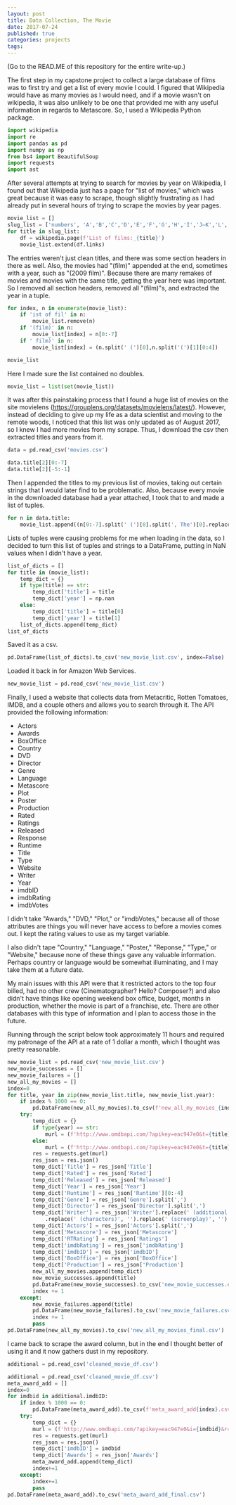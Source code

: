 ```yaml
---
layout: post
title: Data Collection, The Movie
date: 2017-07-24
published: true
categories: projects
tags:
---
```

(Go to the READ.ME of this repository for the entire write-up.)

The first step in my capstone project to collect a large database of films was to first try and get a list of every movie I could. I figured that Wikipedia would have as many movies as I would need, and if a movie wasn't on wikipedia, it was also unlikely to be one that provided me with any useful information in regards to Metascore. So, I used a Wikipedia Python package. 


```python
import wikipedia
import re
import pandas as pd
import numpy as np
from bs4 import BeautifulSoup
import requests
import ast
```

After several attempts at trying to search for movies by year on Wikipedia, I found out that Wikipedia just has a page for "list of movies," which was great because it was easy to scrape, though slightly frustrating as I had already put in several hours of trying to scrape the movies by year pages. 


```python
movie_list = []
slug_list = ['numbers', 'A','B','C','D','E','F','G','H','I','J–K','L','M','N-O','P','Q–R','S','T','U-W','X–Z']
for title in slug_list:
    df = wikipedia.page(f'List of films:_{title}')
    movie_list.extend(df.links)
```

The entries weren't just clean titles, and there was some section headers in there as well. Also, the movies had "(film)" appended at the end, sometimes with a year, such as "(2009 film)". Because there are many remakes of movies and movies with the same title, getting the year here was important. So I removed all section headers, removed all "(film)"s, and extracted the year in a tuple. 


```python
for index, n in enumerate(movie_list):
    if 'ist of fil' in n:
        movie_list.remove(n)
    if '(film)' in n:
        movie_list[index] = n[0:-7]
    if ' film)' in n:
        movie_list[index] = (n.split(' (')[0],n.split('(')[1][0:4])

movie_list
```

Here I made sure the list contained no doubles. 


```python
movie_list = list(set(movie_list))
```

It was after this painstaking process that I found a huge list of movies on the site movielens (https://grouplens.org/datasets/movielens/latest/). However, instead of deciding to give up my life as a data scientist and moving to the remote woods, I noticed that this list was only updated as of August 2017, so I knew I had more movies from my scrape. Thus, I download the csv then extracted titles and years from it. 


```python
data = pd.read_csv('movies.csv')
```


```python
data.title[2][0:-7]
data.title[2][-5:-1]
```

Then I appended the titles to my previous list of movies, taking out certain strings that I would later find to be problematic. Also, because every movie in the downloaded database had a year attached, I took that to and made a list of tuples. 


```python
for n in data.title:
    movie_list.append((n[0:-7].split(' (')[0].split(', The')[0].replace('&','and'), n[-5:-1]))
```

Lists of tuples were causing problems for me when loading in the data, so I decided to turn this list of tuples and strings to a DataFrame, putting in NaN values when I didn't have a year.


```python
list_of_dicts = []
for title in (movie_list):
    temp_dict = {}
    if type(title) == str:
        temp_dict['title'] = title
        temp_dict['year'] = np.nan
    else:
        temp_dict['title'] = title[0]
        temp_dict['year'] = title[1]
    list_of_dicts.append(temp_dict)
list_of_dicts
```

Saved it as a csv.


```python
pd.DataFrame(list_of_dicts).to_csv('new_movie_list.csv', index=False)
```

Loaded it back in for Amazon Web Services. 


```python
new_movie_list = pd.read_csv('new_movie_list.csv')
```

Finally, I used a website that collects data from Metacritic, Rotten Tomatoes, IMDB, and a couple others and allows you to search through it. The API provided the following information: 

- Actors
- Awards
- BoxOffice
- Country
- DVD
- Director
- Genre
- Language
- Metascore
- Plot
- Poster
- Production
- Rated
- Ratings
- Released
- Response
- Runtime
- Title
- Type
- Website
- Writer
- Year
- imdbID
- imdbRating
- imdbVotes

I didn't take "Awards," "DVD," "Plot," or "imdbVotes," because all of those attributes are things you will never have access to before a movies comes out. I kept the rating values to use as my target variable. 

I also didn't tape "Country," "Language," "Poster," "Reponse," "Type," or "Website," because none of these things gave any valuable information. Perhaps country or language would be somewhat illuminating, and I may take them at a future date.

My main issues with this API were that it restricted actors to the top four billed, had no other crew (Cinematographer? Hello? Composer?) and also didn't have things like opening weekend box office, budget, months in production, whether the movie is part of a franchise, etc. There are other databases with this type of information and I plan to access those in the future. 

Running through the script below took approximately 11 hours and required my patronage of the API at a rate of 1 dollar a month, which I thought was pretty reasonable. 


```python
new_movie_list = pd.read_csv('new_movie_list.csv')
new_movie_successes = []
new_movie_failures = []
new_all_my_movies = []
index=0
for title, year in zip(new_movie_list.title, new_movie_list.year):
    if index % 1000 == 0:
        pd.DataFrame(new_all_my_movies).to_csv(f'new_all_my_movies_{index}.csv')
    try: 
        temp_dict = {}
        if type(year) == str:
            murl = (f'http://www.omdbapi.com/?apikey=eac947e0&t={title}&y={year}&r=json')
        else:
            murl = (f'http://www.omdbapi.com/?apikey=eac947e0&t={title}&r=json')   
        res = requests.get(murl)
        res_json = res.json()
        temp_dict['Title'] = res_json['Title']
        temp_dict['Rated'] = res_json['Rated']
        temp_dict['Released'] = res_json['Released']
        temp_dict['Year'] = res_json['Year']
        temp_dict['Runtime'] = res_json['Runtime'][0:-4]
        temp_dict['Genre'] = res_json['Genre'].split(',')
        temp_dict['Director'] = res_json['Director'].split(',')
        temp_dict['Writer'] = res_json['Writer'].replace(' (additional dialogue)', '')\
            .replace(' (characters)', '').replace(' (screenplay)', '').replace(' (story)', '').split(',')
        temp_dict['Actors'] = res_json['Actors'].split(',')
        temp_dict['Metascore'] = res_json['Metascore']
        temp_dict['RTRating'] = res_json['Ratings']
        temp_dict['imdbRating'] = res_json['imdbRating']
        temp_dict['imdbID'] = res_json['imdbID']
        temp_dict['BoxOffice'] = res_json['BoxOffice']
        temp_dict['Production'] = res_json['Production']
        new_all_my_movies.append(temp_dict)
        new_movie_successes.append(title)
        pd.DataFrame(new_movie_successes).to_csv('new_movie_successes.csv')
        index += 1
    except:
        new_movie_failures.append(title)
        pd.DataFrame(new_movie_failures).to_csv('new_movie_failures.csv')
        index += 1
        pass
pd.DataFrame(new_all_my_movies).to_csv('new_all_my_movies_final.csv')
```

I came back to scrape the award column, but in the end I thought better of using it and it now gathers dust in my repository. 


```python
additional = pd.read_csv('cleaned_movie_df.csv')
```


```python
additional = pd.read_csv('cleaned_movie_df.csv')
meta_award_add = []
index=0
for imdbid in additional.imdbID:
    if index % 1000 == 0:
        pd.DataFrame(meta_award_add).to_csv(f'meta_award_add{index}.csv')
    try: 
        temp_dict = {}
        murl = (f'http://www.omdbapi.com/?apikey=eac947e0&i={imdbid}&r=json')   
        res = requests.get(murl)
        res_json = res.json()
        temp_dict['imdbID'] = imdbid
        temp_dict['Awards'] = res_json['Awards']
        meta_award_add.append(temp_dict)
        index+=1
    except:
        index+=1
        pass
pd.DataFrame(meta_award_add).to_csv('meta_award_add_final.csv')
```
